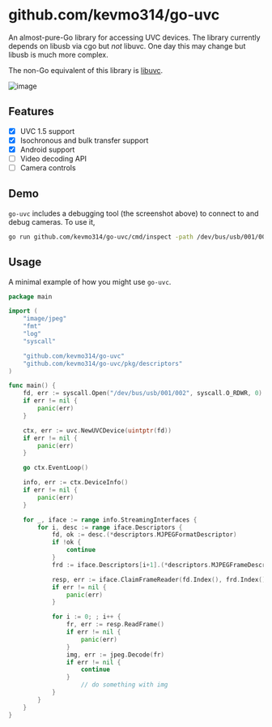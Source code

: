 # github.com/kevmo314/go-uvc

An almost-pure-Go library for accessing UVC devices. The library currently depends on libusb via cgo
but _not_ libuvc. One day this may change but libusb is much more complex.

The non-Go equivalent of this library is [libuvc](https://github.com/libuvc/libuvc).

![image](https://github.com/kevmo314/go-uvc/assets/511342/1e4d4a0b-37ad-44c0-b97d-9e2a3d4551d2)

## Features

- [x] UVC 1.5 support
- [x] Isochronous and bulk transfer support
- [x] Android support
- [ ] Video decoding API
- [ ] Camera controls

## Demo

`go-uvc` includes a debugging tool (the screenshot above) to connect to and debug cameras. To use it,

```sh
go run github.com/kevmo314/go-uvc/cmd/inspect -path /dev/bus/usb/001/002
```

## Usage

A minimal example of how you might use `go-uvc`.

```go
package main

import (
	"image/jpeg"
	"fmt"
	"log"
	"syscall"

	"github.com/kevmo314/go-uvc"
	"github.com/kevmo314/go-uvc/pkg/descriptors"
)

func main() {
	fd, err := syscall.Open("/dev/bus/usb/001/002", syscall.O_RDWR, 0)
	if err != nil {
		panic(err)
	}

	ctx, err := uvc.NewUVCDevice(uintptr(fd))
	if err != nil {
		panic(err)
	}

	go ctx.EventLoop()

	info, err := ctx.DeviceInfo()
	if err != nil {
		panic(err)
	}

	for _, iface := range info.StreamingInterfaces {
		for i, desc := range iface.Descriptors {
			fd, ok := desc.(*descriptors.MJPEGFormatDescriptor)
			if !ok {
				continue
			}
			frd := iface.Descriptors[i+1].(*descriptors.MJPEGFrameDescriptor)

			resp, err := iface.ClaimFrameReader(fd.Index(), frd.Index())
			if err != nil {
   				panic(err)
			}

			for i := 0; ; i++ {
				fr, err := resp.ReadFrame()
				if err != nil {
   					panic(err)
				}
				img, err := jpeg.Decode(fr)
				if err != nil {
					continue
				}
    				// do something with img
			}
		}
	}
}
```
